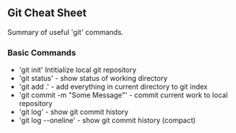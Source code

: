 ## Git Cheat Sheet


Summary of useful 'git' commands.

### Basic Commands
* 'git init' Intitialize local git repository
* 'git status' - show status of working directory
* 'git add .' - add everything in current directory to git index
* 'git commit -m "Some Message"' - commit current work to local repository
* 'git log' - show git commit history
* 'git log --oneline' - show git commit history (compact)
